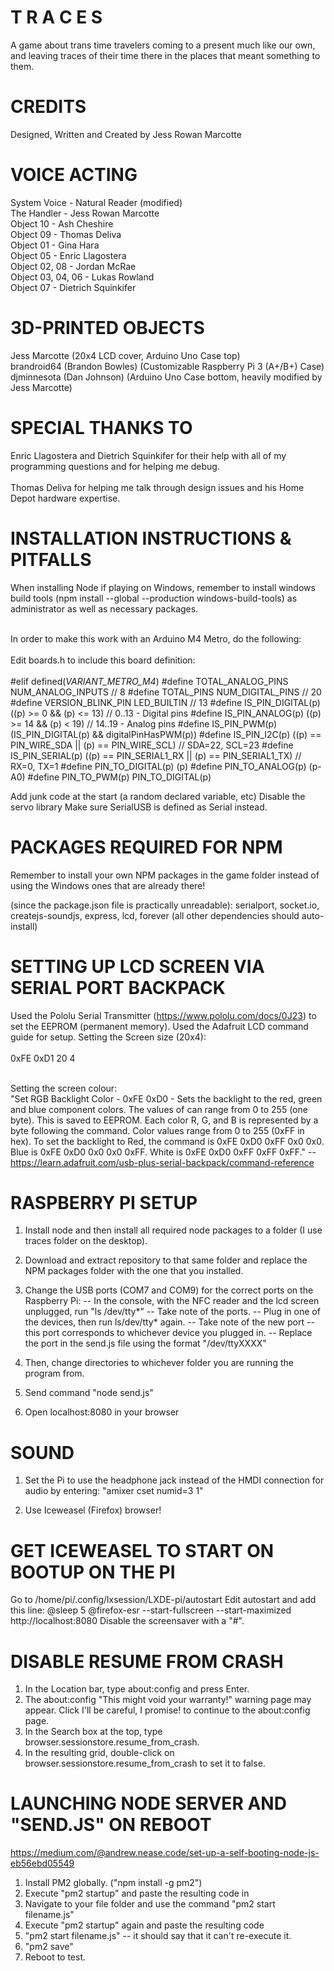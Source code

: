 # T R A C E S
A game about trans time travelers coming to a present much like our own, and leaving traces of their time there in the places that meant something to them. 

# CREDITS 
Designed, Written and Created by Jess Rowan Marcotte<br>

# VOICE ACTING
System Voice - Natural Reader (modified)<br>
The Handler - Jess Rowan Marcotte<br>
Object 10 - Ash Cheshire<br>
Object 09 - Thomas Deliva<br>
Object 01 - Gina Hara<br>
Object 05 - Enric Llagostera<br>
Object 02, 08 - Jordan McRae<br>
Object 03, 04, 06 - Lukas Rowland<br>
Object 07 - Dietrich Squinkifer<br>

# 3D-PRINTED OBJECTS
Jess Marcotte (20x4 LCD cover, Arduino Uno Case top)<br>
brandroid64 (Brandon Bowles) (Customizable Raspberry Pi 3 (A+/B+) Case)<br>
djminnesota (Dan Johnson) (Arduino Uno Case bottom, heavily modified by Jess Marcotte)<br>

# SPECIAL THANKS TO
Enric Llagostera and Dietrich Squinkifer for their help with all of my programming questions and for helping me debug.<br><br>
Thomas Deliva for helping me talk through design issues and his Home Depot hardware expertise. 

# INSTALLATION INSTRUCTIONS & PITFALLS
When installing Node if playing on Windows, remember to install windows build tools (npm install --global --production windows-build-tools) as administrator as well as necessary packages. <br><br>

In order to make this work with an Arduino M4 Metro, do the following:<br><br>
Edit boards.h to include this board definition:<br><br>
#elif defined(_VARIANT_METRO_M4_)
#define TOTAL_ANALOG_PINS       NUM_ANALOG_INPUTS // 8
#define TOTAL_PINS              NUM_DIGITAL_PINS // 20
#define VERSION_BLINK_PIN       LED_BUILTIN // 13
#define IS_PIN_DIGITAL(p)       ((p) >= 0 && (p) <= 13) // 0..13 - Digital pins
#define IS_PIN_ANALOG(p)        ((p) >= 14 && (p) < 19) // 14..19 - Analog pins
#define IS_PIN_PWM(p)           (IS_PIN_DIGITAL(p) && digitalPinHasPWM(p))
#define IS_PIN_I2C(p)           ((p) == PIN_WIRE_SDA || (p) == PIN_WIRE_SCL) // SDA=22, SCL=23
#define IS_PIN_SERIAL(p)        ((p) == PIN_SERIAL1_RX || (p) == PIN_SERIAL1_TX) // RX=0, TX=1
#define PIN_TO_DIGITAL(p)       (p)
#define PIN_TO_ANALOG(p)        (p-A0)
#define PIN_TO_PWM(p)           PIN_TO_DIGITAL(p)

Add junk code at the start (a random declared variable, etc)
Disable the servo library
Make sure SerialUSB is defined as Serial instead. 

# PACKAGES REQUIRED FOR NPM 
Remember to install your own NPM packages in the game folder instead of using the Windows ones that are already there!

(since the package.json file is practically unreadable): serialport, socket.io, createjs-soundjs, express, lcd, forever 
(all other dependencies should auto-install)

# SETTING UP LCD SCREEN VIA SERIAL PORT BACKPACK 
Used the Pololu Serial Transmitter (https://www.pololu.com/docs/0J23) to set the EEPROM (permanent memory). Used the Adafruit LCD command guide for setup. 
Setting the Screen size (20x4):<br><br>
0xFE 0xD1 20 4<br><br>

Setting the screen colour:<br>
"Set RGB Backlight Color - 0xFE 0xD0 - Sets the backlight to the red, green and blue component colors. The values of can range from 0 to 255 (one byte). This is saved to EEPROM. Each color R, G, and B is represented by a byte following the command. Color values range from 0 to 255 (0xFF in hex). To set the backlight to Red, the command is 0xFE 0xD0 0xFF 0x0 0x0. Blue is 0xFE 0xD0 0x0 0x0 0xFF. White is 0xFE 0xD0 0xFF 0xFF 0xFF." -- https://learn.adafruit.com/usb-plus-serial-backpack/command-reference

# RASPBERRY PI SETUP 
1. Install node and then install all required node packages to a folder (I use traces folder on the desktop).
2. Download and extract repository to that same folder and replace the NPM packages folder with the one that you installed.
3. Change the USB ports (COM7 and COM9) for the correct ports on the Raspberry Pi:
-- In the console, with the NFC reader and the lcd screen unplugged, run "ls /dev/tty*"
-- Take note of the ports.
-- Plug in one of the devices, then run ls/dev/tty* again. 
-- Take note of the new port -- this port corresponds to whichever device you plugged in. 
-- Replace the port in the send.js file using the format "/dev/ttyXXXX"

4. Then, change directories to whichever folder you are running the program from. 
5. Send command "node send.js"
6. Open localhost:8080 in your browser

# SOUND 
1. Set the Pi to use the headphone jack instead of the HMDI connection for audio by entering:
"amixer cset numid=3 1" 

2. Use Iceweasel (Firefox) browser! 

# GET ICEWEASEL TO START ON BOOTUP ON THE PI 
Go to 
 /home/pi/.config/lxsession/LXDE-pi/autostart 
Edit autostart and add this line:
@sleep 5
@firefox-esr --start-fullscreen --start-maximized http://localhost:8080
Disable the screensaver with a "#".

# DISABLE RESUME FROM CRASH 
1. In the Location bar, type about:config and press Enter.
2. The about:config "This might void your warranty!" warning page may appear. Click I'll be careful, I promise! to continue to the about:config page.
3. In the Search box at the top, type browser.sessionstore.resume_from_crash.
4. In the resulting grid, double-click on browser.sessionstore.resume_from_crash to set it to false.

# LAUNCHING NODE SERVER AND "SEND.JS" ON REBOOT
https://medium.com/@andrew.nease.code/set-up-a-self-booting-node-js-eb56ebd05549

1. Install PM2 globally. ("npm install -g pm2")
2. Execute "pm2 startup" and paste the resulting code in
3. Navigate to your file folder and use the command "pm2 start filename.js"
4. Execute "pm2 startup" again and paste the resulting code
5. "pm2 start filename.js" -- it should say that it can't re-execute it.
6. "pm2 save"
7. Reboot to test.



